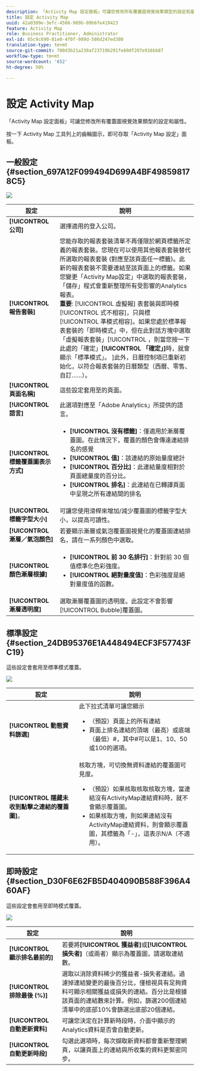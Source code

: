 ```yaml
---
description: 「Activity Map 設定面板」可讓您修改所有覆蓋圖視覺效果類型的設定和屬性。
title: 設定 Activity Map
uuid: 42a0309e-3efc-4506-989b-09b6fe419423
feature: Activity Map
role: Business Practitioner, Administrator
exl-id: 65c9c690-81e0-4f0f-989d-586d247ed380
translation-type: tm+mt
source-git-commit: 700d3b21a238af23719b291fe60df207e916bb87
workflow-type: tm+mt
source-wordcount: '652'
ht-degree: 50%

---
```


# 設定 Activity Map

「Activity Map 設定面板」可讓您修改所有覆蓋圖視覺效果類型的設定和屬性。

按一下 Activity Map 工具列上的齒輪圖示，即可存取「Activity Map 設定」面板。

## 一般設定 {#section_697A12F099494D699A4BF498598178C5}

![](assets/settings_other.png)

| 設定 | 說明 |
| --- | --- |
| **[!UICONTROL 公司]** | 選擇適用的登入公司。 |
| **[!UICONTROL 報告套裝]** | 您能存取的報表套裝清單不再僅限於網頁標籤所定義的報表套裝。您現在可以使用其他報表套裝替代所選取的報表套裝 (對應至該頁面任一標籤)。此新的報表套裝不需要連結至該頁面上的標籤。如果您變更「Activity Map設定」中選取的報表套裝，「儲存」程式會重新整理所有受影響的Analytics報表。<br>**重要**: [!UICONTROL 虛擬報] 表套裝與即時模 [!UICONTROL 式不相容]，只與標 [!UICONTROL 準模式相容]。如果您處於標準報表套裝的「即時模式」中，但在此對話方塊中選取「虛擬報表套裝」[!UICONTROL ，則當您按一下此處的「確定」**[!UICONTROL 「確定」]**&#x200B;時，就會顯示「標準模式」。 ]此外，日曆控制項已重新初始化，以符合報表套裝的日曆類型（西曆、零售、自訂……）。 |
| **[!UICONTROL 頁面名稱]** | 這些設定套用至的頁面。 |
| **[!UICONTROL 語言]** | 此選項對應至「Adobe Analytics」所提供的語言。 |
| **[!UICONTROL 標籤覆蓋圖表示方式]** | <ul><li>**[!UICONTROL 沒有標籤]**：僅適用於漸層覆蓋圖。在此情況下，覆蓋的顏色會傳達連結排名的感覺</li><li>**[!UICONTROL 值]**：該連結的原始量度總計</li><li>**[!UICONTROL 百分比]**：此連結量度相對於頁面總量度的百分比。</li><li>**[!UICONTROL 排名]**：此連結在已轉譯頁面中呈現之所有連結間的排名</li></ul> |
| **[!UICONTROL 標籤字型大小]** | 可讓您使用滑桿來增加/減少覆蓋圖的標籤字型大小，以提高可讀性。 |
| **[!UICONTROL 漸層／氣泡顏色]** | 若要顯示漸層或氣泡覆蓋圖視覺化的覆蓋圖連結排名，請在一系列顏色中選取。 |
| **[!UICONTROL 顏色漸層根據]** | <ul><li>**[!UICONTROL 前 30 名排行]**：針對前 30 個值標準化色彩強度。</li><li>**[!UICONTROL 絕對量度值]**：色彩強度是絕對量度值的函數。</li></ul> |
| **[!UICONTROL 漸層透明度]** | 選取漸層覆蓋圖的透明度。此設定不會影響[!UICONTROL Bubble]覆蓋圖。 |

## 標準設定{#section_24DB95376E1A448494ECF3F57743FC19}

這些設定會套用至標準模式覆蓋。

![](assets/settings_standard.png)

| 設定 | 說明 |
| --- | --- |
| **[!UICONTROL 動態資料篩選]** | 此下拉式清單可讓您顯示<ul><li>（預設）頁面上的所有連結</li><li>頁面上排名連結的頂端（最高）或底端（最低）#，其中#可以是1、10、50或100的選項。</li></ul> |
| **[!UICONTROL 隱藏未收到點擊之連結的覆蓋圖]**。 | 核取方塊，可切換無資料連結的覆蓋圖可見度。<ul><li>（預設）如果核取核取核取方塊，當連結沒有ActivityMap連結資料時，就不會顯示覆蓋圖。</li><li>如果核取方塊，則如果連結沒有ActivityMap連結資料，則會顯示覆蓋圖，其標籤為「-」，這表示N/A（不適用）。 |

## 即時設定{#section_D30F6E62FB5D404090B588F396A460AF}

這些設定會套用至即時模式覆蓋。

![](assets/settings_live.png)

| 設定 | 說明 |
|---|---|
| **[!UICONTROL 顯示排名最前的]** | 若要將&#x200B;**[!UICONTROL 獲益者]**&#x200B;或&#x200B;**[!UICONTROL 損失者]**（或兩者）顯示為覆蓋圖，請選取連結數。 |
| **[!UICONTROL 排除最後 (%)]** | 選取以消除資料稀少的獲益者-損失者連結。過濾掉連結變更的最後百分比，僅檢視具有足夠資料可顯示相關獲益或損失的連結。百分比是根據該頁面的連結數來計算。例如，篩選200個連結清單中的底部10%會篩選出底部20個連結。 |
| **[!UICONTROL 自動更新資料]** | 可讓您決定在計算新時段時，介面中顯示的Analytics資料是否會自動更新。 |
| **[!UICONTROL 自動更新時段]** | 勾選此選項時，每次擷取新資料都會重新整理網頁，以讓頁面上的連結與所收集的資料更緊密同步。 |
